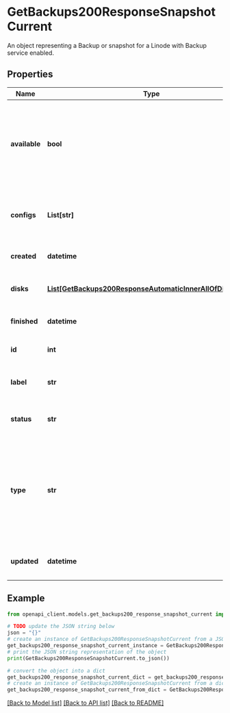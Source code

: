 # GetBackups200ResponseSnapshotCurrent

An object representing a Backup or snapshot for a Linode with Backup service enabled.

## Properties

Name | Type | Description | Notes
------------ | ------------- | ------------- | -------------
**available** | **bool** | Whether this Backup is available for restoration.  Backups undergoing maintenance are not available for restoration. | [optional] [readonly] 
**configs** | **List[str]** | A list of the labels of the Configuration profiles that are part of the Backup. | [optional] [readonly] 
**created** | **datetime** | The date the Backup was taken. | [optional] [readonly] 
**disks** | [**List[GetBackups200ResponseAutomaticInnerAllOfDisksInner]**](GetBackups200ResponseAutomaticInnerAllOfDisksInner.md) | A list of the disks that are part of the Backup. | [optional] [readonly] 
**finished** | **datetime** | The date the Backup completed. | [optional] [readonly] 
**id** | **int** | The unique ID of this Backup. | [optional] [readonly] 
**label** | **str** | A label for Backups that are of type &#x60;snapshot&#x60;. | [optional] 
**status** | **str** | The current state of a specific Backup. | [optional] [readonly] 
**type** | **str** | This indicates whether the Backup is an automatic Backup or manual snapshot taken by the User at a specific point in time. | [optional] [readonly] 
**updated** | **datetime** | The date the Backup was most recently updated. | [optional] [readonly] 

## Example

```python
from openapi_client.models.get_backups200_response_snapshot_current import GetBackups200ResponseSnapshotCurrent

# TODO update the JSON string below
json = "{}"
# create an instance of GetBackups200ResponseSnapshotCurrent from a JSON string
get_backups200_response_snapshot_current_instance = GetBackups200ResponseSnapshotCurrent.from_json(json)
# print the JSON string representation of the object
print(GetBackups200ResponseSnapshotCurrent.to_json())

# convert the object into a dict
get_backups200_response_snapshot_current_dict = get_backups200_response_snapshot_current_instance.to_dict()
# create an instance of GetBackups200ResponseSnapshotCurrent from a dict
get_backups200_response_snapshot_current_from_dict = GetBackups200ResponseSnapshotCurrent.from_dict(get_backups200_response_snapshot_current_dict)
```
[[Back to Model list]](../README.md#documentation-for-models) [[Back to API list]](../README.md#documentation-for-api-endpoints) [[Back to README]](../README.md)


